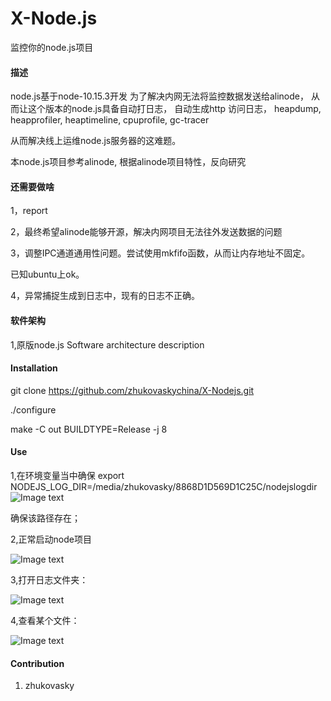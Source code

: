 # X-Node.js 

监控你的node.js项目

#### 描述
node.js基于node-10.15.3开发
为了解决内网无法将监控数据发送给alinode，
从而让这个版本的node.js具备自动打日志，
自动生成http 访问日志，
heapdump,
heapprofiler,
heaptimeline,
cpuprofile,
gc-tracer

从而解决线上运维node.js服务器的这难题。

本node.js项目参考alinode,
根据alinode项目特性，反向研究

#### 还需要做啥
1，report

2，最终希望alinode能够开源，解决内网项目无法往外发送数据的问题

3，调整IPC通道通用性问题。尝试使用mkfifo函数，从而让内存地址不固定。

已知ubuntu上ok。

4，异常捕捉生成到日志中，现有的日志不正确。

#### 软件架构
1,原版node.js
Software architecture description

#### Installation

git clone https://github.com/zhukovaskychina/X-Nodejs.git

./configure
 
make -C out BUILDTYPE=Release -j 8

#### Use
1,在环境变量当中确保
export NODEJS_LOG_DIR=/media/zhukovasky/8868D1D569D1C25C/nodejslogdir
![Image text](https://github.com/zhukovaskychina/X-Nodejs/blob/master/img/env.png)

确保该路径存在；
 
2,正常启动node项目

![Image text](https://github.com/zhukovaskychina/X-Nodejs/blob/master/img/PM2.png)

3,打开日志文件夹：

![Image text](https://github.com/zhukovaskychina/X-Nodejs/blob/master/img/files.png)

4,查看某个文件：

![Image text](https://github.com/zhukovaskychina/X-Nodejs/blob/master/img/http.png)
#### Contribution

1. zhukovasky 
